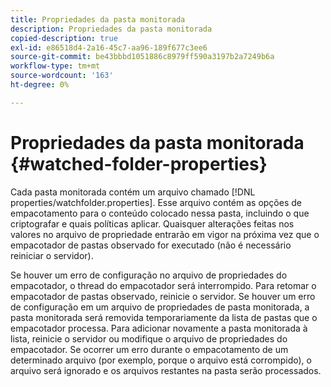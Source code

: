 ```yaml
---
title: Propriedades da pasta monitorada
description: Propriedades da pasta monitorada
copied-description: true
exl-id: e86518d4-2a16-45c7-aa96-189f677c3ee6
source-git-commit: be43bbbd1051886c8979ff590a3197b2a7249b6a
workflow-type: tm+mt
source-wordcount: '163'
ht-degree: 0%

---
```


# Propriedades da pasta monitorada {#watched-folder-properties}

Cada pasta monitorada contém um arquivo chamado [!DNL properties/watchfolder.properties]. Esse arquivo contém as opções de empacotamento para o conteúdo colocado nessa pasta, incluindo o que criptografar e quais políticas aplicar. Quaisquer alterações feitas nos valores no arquivo de propriedade entrarão em vigor na próxima vez que o empacotador de pastas observado for executado (não é necessário reiniciar o servidor).

Se houver um erro de configuração no arquivo de propriedades do empacotador, o thread do empacotador será interrompido. Para retomar o empacotador de pastas observado, reinicie o servidor. Se houver um erro de configuração em um arquivo de propriedades de pasta monitorada, a pasta monitorada será removida temporariamente da lista de pastas que o empacotador processa. Para adicionar novamente a pasta monitorada à lista, reinicie o servidor ou modifique o arquivo de propriedades do empacotador. Se ocorrer um erro durante o empacotamento de um determinado arquivo (por exemplo, porque o arquivo está corrompido), o arquivo será ignorado e os arquivos restantes na pasta serão processados.

